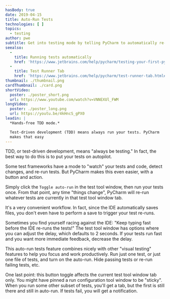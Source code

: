 ```yaml
---
hasBody: true
date: 2019-04-15
title: Auto-Run Tests
technologies: [ ]
topics:
  - testing
author: pwe
subtitle: Get into testing mode by telling PyCharm to automatically re-run tests as you type.
seealso:
  - 
    title: Running tests automatically
    href: 'https://www.jetbrains.com/help/pycharm/testing-your-first-python-application.html#run-test-automatically'
  - 
    title: Test Runner Tab
    href: 'https://www.jetbrains.com/help/pycharm/test-runner-tab.html#Test_Runner_Tab.xml'
thumbnail: ./thumbnail.png
cardThumbnail: ./card.png
shortVideo:
  poster: ./poster_short.png
  url: https://www.youtube.com/watch?v=VNNEXUl_FWM
longVideo:
  poster: ./poster_long.png
  url: https://youtu.be/4kHncS_gPX0
leadin: |
  *Hands-free TDD mode.*

  Test-driven development (TDD) means always run your tests. PyCharm
  makes that easy
---
```


TDD, or test-driven development, means "always be testing." In fact, the best way to do this is to put your tests on autopilot.

Some test frameworks have a mode to "watch" your tests and code, detect changes, and re-run tests. But PyCharm makes this even easier, with a button and action.

Simply click the `Toggle auto-run` in the test tool window, then run your tests once. From that point, any time "things change", PyCharm will re-run whatever tests are currently in that test tool window tab.

It's a very convenient workflow. In fact, since the IDE automatically saves files, you don't even have to perform a save to trigger your test re-runs.

Sometimes you find yourself racing against the IDE: "Keep typing fast before the IDE re-runs the tests!" The test tool window has options where you can adjust the delay, which defaults to 2 seconds. If your tests run fast and you want more immediate feedback, decrease the delay.

This auto-run tests feature combines nicely with other "visual testing" features to help you focus and work productively. Run just one test, or just one file of tests, and turn on the auto-run. Hide passing tests or re-run failing tests, etc.

One last point: this button toggle affects the current test tool window tab only. You might have pinned a run configuration tool window to be "sticky". When you run some other subset of tests, you'll get a tab, but the first is still there and still in auto-run. If tests fail, you will get a notification.
